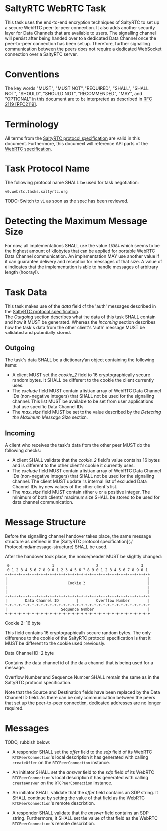 # SaltyRTC WebRTC Task

This task uses the end-to-end encryption techniques of SaltyRTC to set up a secure WebRTC peer-to-peer connection. It also adds another security layer for Data Channels that are available to users. The signalling channel will persist after being handed over to a dedicated Data Channel once the peer-to-peer connection has been set up. Therefore, further signalling communication between the peers does not require a dedicated WebSocket connection over a SaltyRTC server.

# Conventions

The key words "MUST", "MUST NOT", "REQUIRED", "SHALL", "SHALL NOT",
"SHOULD", "SHOULD NOT", "RECOMMENDED", "MAY", and "OPTIONAL" in this
document are to be interpreted as described in
[RFC 2119 [RFC2119]](https://tools.ietf.org/html/rfc2119).

# Terminology

All terms from the [SaltyRTC protocol specification](./Protocol.md#terminology) are 
valid in this document.
Furthermore, this document will reference API parts of the [WebRTC specification](https://www.w3.org/TR/webrtc/).

# Task Protocol Name

The following protocol name SHALL be used for task negotiation:

`v0.webrtc.tasks.saltyrtc.org`

TODO: Switch to `v1` as soon as the spec has been reviewed.

# Detecting the Maximum Message Size

For now, all implementations SHALL use the value `16384` which seems to 
be the highest amount of kilobytes that can be applied for portable 
WebRTC Data Channel communication. An implementation MAY use another 
value if it can guarantee delivery and reception for messages of that 
size. A value of `0` indicates that the implementation is able to 
handle messages of arbitrary length (hooray!).

# Task Data

This task makes use of the *data* field of the 'auth' messages 
described in the 
[SaltyRTC protocol specification](./Protocol.md#auth-message).  
The *Outgoing* section describes what the data of this task SHALL 
contain and how it MUST be generated. Whereas the *Incoming* section 
describes how the task's data from the other client's 'auth' message 
MUST be validated and potentially stored.

## Outgoing

The task's data SHALL be a dictionary/an object containing the 
following items:

* A client MUST set the *cookie_2* field to 16 cryptographically secure 
  random bytes. It SHALL be different to the cookie the client 
  currently uses.
* The *exclude* field MUST contain a list/an array of WebRTC Data 
  Channel IDs (non-negative integers) that SHALL not be used for the 
  signalling channel. This list MUST be available to be set from user 
  applications that use specific Data Channel IDs.
* The *max_size* field MUST be set to the value described by the 
  *Detecting the Maximum Message Size* section.

## Incoming

A client who receives the task's data from the other peer MUST do the 
following checks:

* A client SHALL validate that the *cookie_2* field's value contains 16 
  bytes and is different to the other client's cookie it currently uses.
* The *exclude* field MUST contain a list/an array of WebRTC Data 
  Channel IDs (non-negative integers) that SHALL not be used for the 
  signalling channel. The client MUST update its internal list of 
  excluded Data Channel IDs by new values of the other client's list.
* The *max_size* field MUST contain either `0` or a positive integer. 
  The minimum of both clients' maximum size SHALL be stored to be used 
  for data channel communication.

# Message Structure

Before the signalling channel handover takes place, the same message 
structure as defined in the [SaltyRTC protocol specification](./
Protocol.md#message-structure) SHALL be used.

After the handover took place, the nonce/header MUST be slightly 
changed:

     0                   1                   2                   3
     0 1 2 3 4 5 6 7 8 9 0 1 2 3 4 5 6 7 8 9 0 1 2 3 4 5 6 7 8 9 0 1
    +-+-+-+-+-+-+-+-+-+-+-+-+-+-+-+-+-+-+-+-+-+-+-+-+-+-+-+-+-+-+-+-+
    |                                                               |
    |                           Cookie 2                            |
    |                                                               |
    |                                                               |
    +-+-+-+-+-+-+-+-+-+-+-+-+-+-+-+-+-+-+-+-+-+-+-+-+-+-+-+-+-+-+-+-+
    |        Data Channel ID        |        Overflow Number        |
    +-+-+-+-+-+-+-+-+-+-+-+-+-+-+-+-+-+-+-+-+-+-+-+-+-+-+-+-+-+-+-+-+
    |                        Sequence Number                        |
    +-+-+-+-+-+-+-+-+-+-+-+-+-+-+-+-+-+-+-+-+-+-+-+-+-+-+-+-+-+-+-+-+

Cookie 2: 16 byte

This field contains 16 cryptographically secure random bytes. The only 
difference to the cookie of the SaltyRTC protocol specification is that 
it MUST be different to the cookie used previously.

Data Channel ID: 2 byte

Contains the data channel id of the data channel that is being used for 
a message.

Overflow Number and Sequence Number SHALL remain the same as in the 
SaltyRTC protocol specification.

Note that the Source and Destination fields have been replaced by the 
Data Channel ID field. As there can be only communication between the 
peers that set up the peer-to-peer connection, dedicated addresses are 
no longer required.

# Messages

TODO, rubbish below:

* A responder SHALL set the *offer* field to the *sdp* field of its 
  WebRTC `RTCPeerConnection`'s local description it has generated with 
  calling `createOffer` on the `RTCPeerConnection` instance.
* An initiator SHALL set the *answer* field to the *sdp* field of its 
  WebRTC `RTCPeerConnection`'s local description it has generated with 
  calling `createAnswer` on the `RTCPeerConnection` instance.

* An initiator SHALL validate that the *offer* field contains an SDP 
  string. It SHALL continue by setting the value of that field as the 
  WebRTC `RTCPeerConnection`'s remote description.
* A responder SHALL validate that the *answer* field contains an SDP 
  string. Furthermore, it SHALL set the value of that field as the 
  WebRTC `RTCPeerConnection`'s remote description.

